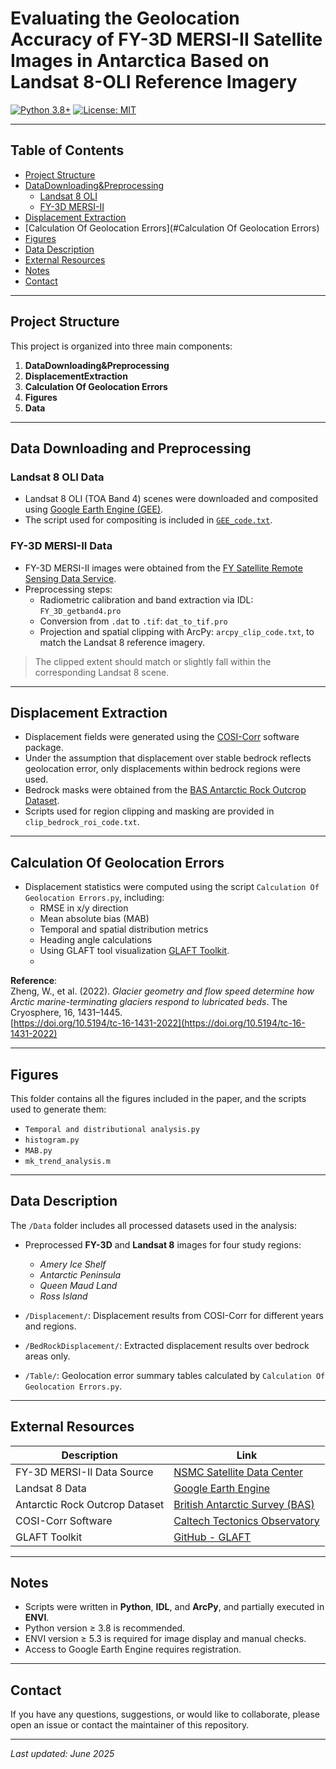 # Evaluating the Geolocation Accuracy of FY-3D MERSI-II Satellite Images in Antarctica Based on Landsat 8-OLI Reference Imagery

[![Python 3.8+](https://img.shields.io/badge/Python-3.8%2B-blue)](https://www.python.org)
[![License: MIT](https://img.shields.io/badge/License-MIT-green.svg)](https://opensource.org/licenses/MIT)

---

## Table of Contents

- [Project Structure](#project-structure)  
- [DataDownloading&Preprocessing](#DataDownloading&Preprocessing)  
  - [Landsat 8 OLI](#landsat-8-oli-data)  
  - [FY-3D MERSI-II](#fy-3d-mersi-ii-data)  
- [Displacement Extraction](#displacement-extraction)  
- [Calculation Of Geolocation Errors](#Calculation Of Geolocation Errors)  
- [Figures](#figures)  
- [Data Description](#data-description)  
- [External Resources](#external-resources)  
- [Notes](#notes)  
- [Contact](#contact)  
---

## Project Structure

This project is organized into three main components:

1. **DataDownloading&Preprocessing**  
2. **DisplacementExtraction**  
3. **Calculation Of Geolocation Errors**
4. **Figures**
5. **Data**
---
## Data Downloading and Preprocessing

### Landsat 8 OLI Data

- Landsat 8 OLI (TOA Band 4) scenes were downloaded and composited using [Google Earth Engine (GEE)](https://earthengine.google.com/).
- The script used for compositing is included in [`GEE_code.txt`](./DataDownloading_Preprocessing/GEE_code.txt).

### FY-3D MERSI-II Data

- FY-3D MERSI-II images were obtained from the [FY Satellite Remote Sensing Data Service](https://satellite.nsmc.org.cn/PortalSite/Data/Satellite.aspx?currentculture=zh-CN).
- Preprocessing steps:
  - Radiometric calibration and band extraction via IDL: `FY_3D_getband4.pro`
  - Conversion from `.dat` to `.tif`: `dat_to_tif.pro`
  - Projection and spatial clipping with ArcPy: `arcpy_clip_code.txt`, to match the Landsat 8 reference imagery.

> The clipped extent should match or slightly fall within the corresponding Landsat 8 scene.

---

## Displacement Extraction

- Displacement fields were generated using the [COSI-Corr](http://www.tectonics.caltech.edu/slip_history/spot_coseis/) software package.
- Under the assumption that displacement over stable bedrock reflects geolocation error, only displacements within bedrock regions were used.
- Bedrock masks were obtained from the [BAS Antarctic Rock Outcrop Dataset](https://data.bas.ac.uk/items/178ec50d-1ffb-42a4-a4a3-1145419da2bb/).
- Scripts used for region clipping and masking are provided in `clip_bedrock_roi_code.txt`.

---

## Calculation Of Geolocation Errors

- Displacement statistics were computed using the script `Calculation Of Geolocation Errors.py`, including:
  - RMSE in x/y direction
  - Mean absolute bias (MAB)
  - Temporal and spatial distribution metrics
  - Heading angle calculations
  - Using GLAFT tool visualization [GLAFT Toolkit](https://github.com/ncu-cryosensing/GLAFT).
  - 
**Reference**:  
Zheng, W., et al. (2022). *Glacier geometry and flow speed determine how Arctic marine-terminating glaciers respond to lubricated beds*. The Cryosphere, 16, 1431–1445.  
[https://doi.org/10.5194/tc-16-1431-2022](https://doi.org/10.5194/tc-16-1431-2022)

---

## Figures

This folder contains all the figures included in the paper, and the scripts used to generate them:

- `Temporal and distributional analysis.py`  
- `histogram.py`  
- `MAB.py`  
- `mk_trend_analysis.m`  

---

## Data Description

The `/Data` folder includes all processed datasets used in the analysis:

- Preprocessed **FY-3D** and **Landsat 8** images for four study regions:  
  - *Amery Ice Shelf*  
  - *Antarctic Peninsula*  
  - *Queen Maud Land*  
  - *Ross Island*

- `/Displacement/`: Displacement results from COSI-Corr for different years and regions.
- `/BedRockDisplacement/`: Extracted displacement results over bedrock areas only.
- `/Table/`: Geolocation error summary tables calculated by `Calculation Of Geolocation Errors.py`.

---

## External Resources

| Description | Link |
|------------|------|
| FY-3D MERSI-II Data Source | [NSMC Satellite Data Center](https://satellite.nsmc.org.cn/PortalSite/Data/Satellite.aspx?currentculture=zh-CN) |
| Landsat 8 Data | [Google Earth Engine](https://earthengine.google.com/) |
| Antarctic Rock Outcrop Dataset | [British Antarctic Survey (BAS)](https://data.bas.ac.uk/items/178ec50d-1ffb-42a4-a4a3-1145419da2bb/) |
| COSI-Corr Software | [Caltech Tectonics Observatory](http://www.tectonics.caltech.edu/slip_history/spot_coseis/) |
| GLAFT Toolkit | [GitHub - GLAFT](https://github.com/ncu-cryosensing/GLAFT) |

---

## Notes

- Scripts were written in **Python**, **IDL**, and **ArcPy**, and partially executed in **ENVI**.
- Python version ≥ 3.8 is recommended.
- ENVI version ≥ 5.3 is required for image display and manual checks.
- Access to Google Earth Engine requires registration.

---

## Contact

If you have any questions, suggestions, or would like to collaborate, please open an issue or contact the maintainer of this repository.

---

_Last updated: June 2025_

